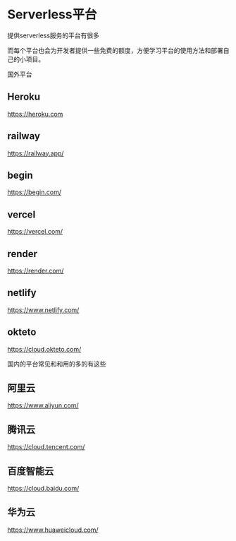 # Serverless平台
提供serverless服务的平台有很多

而每个平台也会为开发者提供一些免费的额度，方便学习平台的使用方法和部署自己的小项目。

国外平台
## Heroku
https://heroku.com
## railway
https://railway.app/

## begin
https://begin.com/

## vercel
https://vercel.com/

## render
https://render.com/

## netlify
https://www.netlify.com/

## okteto
https://cloud.okteto.com/

国内的平台常见和和用的多的有这些

## 阿里云
https://www.aliyun.com/
## 腾讯云
https://cloud.tencent.com/
## 百度智能云
https://cloud.baidu.com/

## 华为云
https://www.huaweicloud.com/